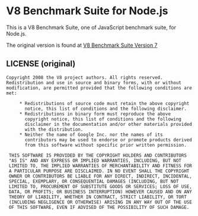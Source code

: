 V8 Benchmark Suite for Node.js
==============================

This is a V8 Benchmark Suite, one of JavaScript benchmark suite, for Node.js.

The original version is found at [V8 Benchmark Suite Version 7](http://v8.googlecode.com/svn/data/benchmarks/v7/run.html)

LICENSE (original)
------------------

	Copyright 2008 the V8 project authors. All rights reserved.
	Redistribution and use in source and binary forms, with or without
	modification, are permitted provided that the following conditions are
	met:

	     * Redistributions of source code must retain the above copyright
	       notice, this list of conditions and the following disclaimer.
	     * Redistributions in binary form must reproduce the above
	       copyright notice, this list of conditions and the following
	       disclaimer in the documentation and/or other materials provided
	       with the distribution.
	     * Neither the name of Google Inc. nor the names of its
	       contributors may be used to endorse or promote products derived
	       from this software without specific prior written permission.

	 THIS SOFTWARE IS PROVIDED BY THE COPYRIGHT HOLDERS AND CONTRIBUTORS
	 "AS IS" AND ANY EXPRESS OR IMPLIED WARRANTIES, INCLUDING, BUT NOT
	 LIMITED TO, THE IMPLIED WARRANTIES OF MERCHANTABILITY AND FITNESS FOR
	 A PARTICULAR PURPOSE ARE DISCLAIMED. IN NO EVENT SHALL THE COPYRIGHT
	 OWNER OR CONTRIBUTORS BE LIABLE FOR ANY DIRECT, INDIRECT, INCIDENTAL,
	 SPECIAL, EXEMPLARY, OR CONSEQUENTIAL DAMAGES (INCLUDING, BUT NOT
	 LIMITED TO, PROCUREMENT OF SUBSTITUTE GOODS OR SERVICES; LOSS OF USE,
	 DATA, OR PROFITS; OR BUSINESS INTERRUPTION) HOWEVER CAUSED AND ON ANY
	 THEORY OF LIABILITY, WHETHER IN CONTRACT, STRICT LIABILITY, OR TORT
	 (INCLUDING NEGLIGENCE OR OTHERWISE) ARISING IN ANY WAY OUT OF THE USE
	 OF THIS SOFTWARE, EVEN IF ADVISED OF THE POSSIBILITY OF SUCH DAMAGE.
